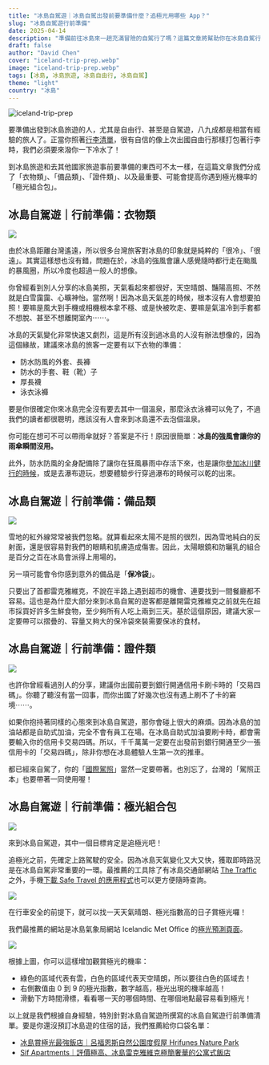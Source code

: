 ```yaml
---
title: "冰島自駕遊｜冰島自駕出發前要準備什麼？追極光用哪些 App？"
slug: "冰島自駕遊行前準備"
date: 2025-04-14
description: "準備前往冰島來一趟充滿冒險的自駕行了嗎？這篇文章將幫助你在冰島自駕行前最好萬全準備，讓你享受一場一生難忘的旅程！"
draft: false
author: "David Chen"
cover: "iceland-trip-prep.webp"
image: "iceland-trip-prep.webp"
tags: [冰島, 冰島旅遊, 冰島自由行, 冰島自駕]
theme: "light"
country: "冰島"
---
```


![iceland-trip-prep](iceland-trip-prep.webp)

要準備出發到冰島旅遊的人，尤其是自由行、甚至是自駕遊，八九成都是相當有經驗的旅人了。正當你照著[行李清單](https://exittaiwan.gumroad.com/l/packing-list)，很有自信的像上次出國自由行那樣打包著行李時，我們必須要來潑你一下冷水了！

到冰島旅遊和去其他國家旅遊事前要準備的東西可不太一樣，在這篇文章我們分成了「衣物類」、「備品類」、「證件類」、以及最重要、可能會提高你遇到極光機率的「極光組合包」。

## 冰島自駕遊｜行前準備：衣物類

![](iceland-clothes.webp)

由於冰島距離台灣遙遠，所以很多台灣旅客對冰島的印象就是純粹的「很冷」、「很遠」。其實這樣想也沒有錯，問題在於，冰島的強風會讓人感覺隨時都行走在颱風的暴風圈，所以冷度也超過一般人的想像。

你曾經看到別人分享的冰島美照，天氣看起來都很好，天空晴朗、豔陽高照、不然就是白雪靄靄、心曠神怡。當然啊！因為冰島天氣差的時候，根本沒有人會想要拍照！要嘛是風大到手機或相機根本拿不穩、或是快被吹走、要嘛是氣溫冷到手套都不想脫、甚至不想離開室內⋯⋯。

冰島的天氣變化非常快速又劇烈，這是所有沒到過冰島的人沒有辦法想像的，因為這個緣故，建議來冰島的旅客一定要有以下衣物的準備：

- 防水防風的外套、長褲
- 防水的手套、鞋（靴）子
- 厚長襪
- 泳衣泳褲

要是你很確定你來冰島完全沒有要去其中一個溫泉，那麼泳衣泳褲可以免了，不過我們的讀者都很聰明，應該沒有人會來到冰島還不去泡個溫泉。

你可能在想可不可以帶雨傘就好？答案是不行！原因很簡單：**冰島的強風會讓你的雨傘瞬間沒用。**

此外，防水防風的全身配備除了讓你在狂風暴雨中存活下來，也是讓你[參加冰川健行的時候](https://affiliate.klook.com/redirect?aid=41451&aff_adid=1007721&k_site=https%3A%2F%2Fwww.klook.com%2Factivity%2F117124-blue-ice-cave-and-glacier-hiking-tour-from-skaftafell%2F%3Fspm%3DSearchResult.SearchSuggest_LIST%26clickId%3D9b0fa81895)，或是去瀑布遊玩，想要體驗步行穿過瀑布的時候可以乾的出來。

## 冰島自駕遊｜行前準備：備品類

![](iceland-prep.webp)

雪地的紅外線常常被我們忽略。就算看起來太陽不是照的很烈，因為雪地純白的反射面，還是很容易對我們的眼睛和肌膚造成傷害。因此，太陽眼鏡和防曬乳的組合是百分之百在冰島會派得上用場的。

另一項可能會令你感到意外的備品是「**保冷袋**」。

只要出了首都雷克雅維克，不說在半路上遇到超市的機會、連要找到一間餐廳都不容易。這也是為什麼大部分來到冰島自駕的遊客都是離開雷克雅維克之前就先在超市採買好許多生鮮食物，至少夠所有人吃上兩到三天。基於這個原因，建議大家一定要帶可以摺疊的、容量又夠大的保冷袋來裝需要保冰的食材。

## 冰島自駕遊｜行前準備：證件類

![](iceland-license-4632124.webp)

也許你曾經看過別人的分享，建議你出國前要到銀行開通信用卡刷卡時的「交易四碼」。你聽了聽沒有當一回事，而你出國了好幾次也沒有遇上刷不了卡的窘境⋯⋯。

如果你抱持著同樣的心態來到冰島自駕遊，那你會碰上很大的麻煩。因為冰島的加油站都是自助式加油，完全不會有員工在場。在冰島自助式加油要刷卡時，都會需要輸入你的信用卡交易四碼。所以，千千萬萬一定要在出發前到銀行開通至少一張信用卡的「交易四碼」，除非你想在冰島體驗人生第一次的推車。

都已經來自駕了，你的「[國際駕照](https://docs.exittaiwan.com/%E5%A5%BD%E7%94%A8%E8%B3%87%E6%BA%90/%E5%B8%B8%E7%94%A8%E6%96%87%E4%BB%B6%E8%AD%89%E4%BB%B6%E7%94%B3%E8%AB%8B%E6%95%99%E5%AD%B8/%E7%94%B3%E8%AB%8B%E5%9C%8B%E9%9A%9B%E9%A7%95%E7%85%A7)」當然一定要帶著。也別忘了，台灣的「駕照正本」也要帶著一同使用喔！

## 冰島自駕遊｜行前準備：極光組合包

![](iceland-aurora-4632131.webp)

來到冰島自駕遊，其中一個目標肯定是追極光吧！

追極光之前，先確定上路駕駛的安全。因為冰島天氣變化又大又快，獲取即時路況是在冰島自駕非常重要的一環。最推薦的工具除了有冰島交通部網站  [The Traffic](https://umferdin.is/en) 之外，手機[下載 Safe Travel 的應用程式](https://safetravel.is/safetravel-app/)也可以更方便隨時查詢。

![](safe-travel-iceland.webp)

在行車安全的前提下，就可以找一天天氣晴朗、極光指數高的日子賞極光囉！

我們最推薦的網站是冰島氣象局網站 Icelandic Met Office 的[極光預測頁面](https://en.vedur.is/weather/forecasts/aurora)。

![](vedur.png)

根據上圖，你可以這樣增加觀賞極光的機率：

- 綠色的區域代表有雲，白色的區域代表天空晴朗，所以要往白色的區域去！
- 右側數值由 0 到 9 的極光指數，數字越高，極光出現的機率越高！
- 滑動下方時間滑標，看看哪一天的哪個時間、在哪個地點最容易看到極光！

以上就是我們根據自身經驗，特別針對冰島自駕遊所撰寫的冰島自駕遊行前準備清單。要是你還沒預訂冰島遊的住宿的話，我們推薦給你口袋名單：
- [冰島賞極光最強飯店｜呂福恩斯自然公園度假屋 Hrifunes Nature Park](/posts/冰島住宿-hrifunes-nature-park/)
- [Sif Apartments｜評價極高、冰島雷克雅維克極簡奢華的公寓式飯店](/posts/冰島住宿-sif-apartments/)